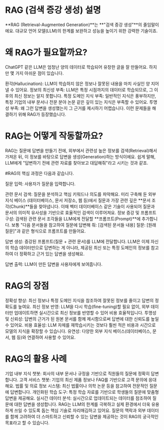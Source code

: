 # RAG (검색 증강 생성) 설명
**RAG (Retrieval-Augmented Generation)**는 **"검색 증강 생성"**의 줄임말이에요. 대규모 언어 모델(LLM)의 한계를 보완하고 성능을 높이기 위한 강력한 기술이죠.

# 왜 RAG가 필요할까요?
ChatGPT 같은 LLM은 엄청난 양의 데이터로 학습되어 유창한 글을 잘 만들어요. 하지만 몇 가지 아쉬운 점이 있습니다.

환각(Hallucination): LLM이 학습하지 않은 정보나 잘못된 내용을 마치 사실인 양 지어낼 수 있어요.
정보의 최신성 부족: LLM은 특정 시점까지의 데이터로 학습되므로, 그 이후의 최신 정보는 알지 못합니다.
특정 도메인 지식 부족: 일반적인 지식은 풍부하지만, 특정 기업의 내부 문서나 전문 분야 논문 같은 깊이 있는 지식은 부족할 수 있어요.
투명성 부족: 왜 그런 답변을 생성했는지 그 근거를 제시하기 어렵습니다.
이런 문제들을 해결하기 위해 RAG가 등장했습니다.

# RAG는 어떻게 작동할까요?
RAG는 질문에 답변을 만들기 전에, 외부에서 관련성 높은 정보를 검색(Retrieval)해서 가져온 뒤, 이 정보를 바탕으로 답변을 생성(Generation)하는 방식이에요. 쉽게 말해, LLM에게 "답변하기 전에 관련 자료를 찾아보고 대답해줘"라고 시키는 것과 같죠.

#RAG의 핵심 과정은 다음과 같습니다.

질문 입력: 사용자가 질문을 입력합니다.

관련 문서 검색:
질문을 분석하고 핵심 키워드나 의도를 파악해요.
미리 구축해 둔 외부 지식 베이스 (데이터베이스, 문서 저장소, 웹 등)에서 질문과 가장 관련 깊은 **문서 조각(Chunk)**들을 찾아냅니다. 이때 벡터 데이터베이스 같은 기술이 사용되어 질문과 문서의 의미적 유사성을 기반으로 효율적인 검색이 이루어져요.
정보 증강 및 프롬프트 구성:
검색된 관련 문서 조각들을 LLM에게 전달할 **프롬프트(Prompt)**에 추가합니다.
보통 "다음 문서들을 참고하여 질문에 답변해 줘: [검색된 문서들 내용] 질문: [원래 질문]"과 같은 형식으로 프롬프트를 만들어요.

답변 생성:
증강된 프롬프트(질문 + 관련 문서)를 LLM에 전달합니다.
LLM은 이제 자신의 학습 데이터만으로 답변하는 게 아니라, 제공된 최신 또는 특정 도메인의 정보를 참고하여 더 정확하고 근거 있는 답변을 생성해요.

답변 출력: LLM이 만든 답변을 사용자에게 보여줍니다.

# RAG의 장점

정확성 향상: 최신 정보나 특정 도메인 지식을 참조하여 잘못된 정보를 줄이고 답변의 정확도를 높여요.
최신 정보 반영: LLM을 다시 학습(fine-tuning)할 필요 없이, 외부 데이터만 업데이트하면 실시간으로 최신 정보를 반영할 수 있어 비용 효율적입니다.
투명성 및 신뢰성: 답변의 근거가 된 원본 문서를 함께 제시함으로써 답변에 대한 신뢰도를 높일 수 있어요.
비용 효율성: LLM 자체를 재학습시키는 것보다 훨씬 적은 비용과 시간으로 모델의 지식을 확장할 수 있습니다.
유연성: 다양한 외부 지식 베이스(데이터베이스, 문서, 웹 등)와 연결하여 사용할 수 있어요.

# RAG의 활용 사례

기업 내부 지식 챗봇: 회사의 내부 문서나 규정을 기반으로 직원들의 질문에 정확히 답변합니다.
고객 서비스 챗봇: 기업의 최신 제품 정보나 FAQ를 기반으로 고객 문의에 응대해요.
법률 및 의료 정보 시스템: 최신 법률이나 의학 논문 등을 참고하여 전문적인 질문에 답변합니다.
개인화된 학습 도구: 특정 학습 자료를 기반으로 학생들의 질문에 맞춤형 답변을 제공해요.
실시간 데이터 분석: 실시간으로 업데이트되는 데이터를 참조하여 질문에 대한 답변을 생성합니다.
RAG는 LLM의 한계를 극복하고 실제 환경에서 더욱 유용하게 쓰일 수 있도록 돕는 핵심 기술로 자리매김하고 있어요. 질문의 맥락과 외부 데이터를 함께 고려하여 더 스마트하고 신뢰할 수 있는 답변을 제공하는 것이 RAG의 궁극적인 목표라고 할 수 있습니다.
